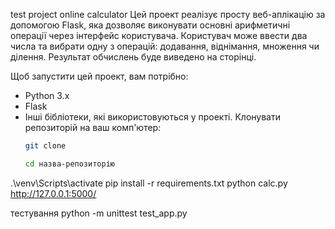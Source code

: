 test project online calculator
Цей проект реалізує просту веб-аплікацію за допомогою Flask, яка дозволяє виконувати основні арифметичні операції через інтерфейс користувача. 
Користувач може ввести два числа та вибрати одну з операцій: додавання, віднімання, множення чи ділення. Результат обчислень буде виведено на сторінці.

Щоб запустити цей проект, вам потрібно:

- Python 3.x
- Flask
- Інші бібліотеки, які використовуються у проекті.
Клонувати репозиторій на ваш комп'ютер:
   ```bash
   git clone

   cd назва-репозиторію
.\venv\Scripts\activate
pip install -r requirements.txt
python calc.py
http://127.0.0.1:5000/

тестування 
python -m unittest test_app.py
